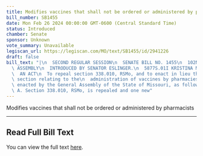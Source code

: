```yaml
---
title: Modifies vaccines that shall not be ordered or administered by pharmacists
bill_number: SB1455
date: Mon Feb 26 2024 00:00:00 GMT-0600 (Central Standard Time)
status: Introduced
chamber: Senate
sponsor: Unknown
vote_summary: Unavailable
legiscan_url: https://legiscan.com/MO/text/SB1455/id/2941226
draft: false
bill_text: "|\n  SECOND REGULAR SESSION\n  SENATE BILL NO. 1455\n  102ND GENERA L\
  \ ASSEMBLY\n  INTRODUCED BY SENATOR ESLINGER.\n  5877S.01I KRISTINA MARTIN, Secretary\n\
  \  AN ACT\n  To repeal section 338.010, RSMo, and to enact in lieu thereof one new\
  \ section relating to the\n  administration of vaccines by pharmacies.\n  Be it\
  \ enacted by the General Assembly of the State of Missouri, as follows:\n  1 Section\
  \ A. Section 338.010, RSMo, is repealed and one new"
---
```

Modifies vaccines that shall not be ordered or administered by pharmacists

---

## Read Full Bill Text

You can view the full text [here](https://legiscan.com/MO/text/SB1455/id/2941226).
